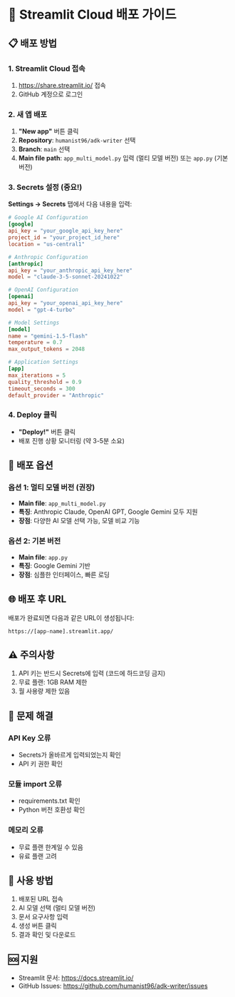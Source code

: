 # 🚀 Streamlit Cloud 배포 가이드

## 📋 배포 방법

### 1. Streamlit Cloud 접속
1. https://share.streamlit.io/ 접속
2. GitHub 계정으로 로그인

### 2. 새 앱 배포
1. **"New app"** 버튼 클릭
2. **Repository**: `humanist96/adk-writer` 선택
3. **Branch**: `main` 선택
4. **Main file path**: `app_multi_model.py` 입력 (멀티 모델 버전) 또는 `app.py` (기본 버전)

### 3. Secrets 설정 (중요!)

**Settings → Secrets** 탭에서 다음 내용을 입력:

```toml
# Google AI Configuration
[google]
api_key = "your_google_api_key_here"
project_id = "your_project_id_here"
location = "us-central1"

# Anthropic Configuration
[anthropic]
api_key = "your_anthropic_api_key_here"
model = "claude-3-5-sonnet-20241022"

# OpenAI Configuration
[openai]
api_key = "your_openai_api_key_here"
model = "gpt-4-turbo"

# Model Settings
[model]
name = "gemini-1.5-flash"
temperature = 0.7
max_output_tokens = 2048

# Application Settings
[app]
max_iterations = 5
quality_threshold = 0.9
timeout_seconds = 300
default_provider = "Anthropic"
```

### 4. Deploy 클릭
- **"Deploy!"** 버튼 클릭
- 배포 진행 상황 모니터링 (약 3-5분 소요)

## 🎯 배포 옵션

### 옵션 1: 멀티 모델 버전 (권장)
- **Main file**: `app_multi_model.py`
- **특징**: Anthropic Claude, OpenAI GPT, Google Gemini 모두 지원
- **장점**: 다양한 AI 모델 선택 가능, 모델 비교 기능

### 옵션 2: 기본 버전
- **Main file**: `app.py`
- **특징**: Google Gemini 기반
- **장점**: 심플한 인터페이스, 빠른 로딩

## 🌐 배포 후 URL
배포가 완료되면 다음과 같은 URL이 생성됩니다:
```
https://[app-name].streamlit.app/
```

## ⚠️ 주의사항
1. API 키는 반드시 Secrets에 입력 (코드에 하드코딩 금지)
2. 무료 플랜: 1GB RAM 제한
3. 월 사용량 제한 있음

## 🔧 문제 해결

### API Key 오류
- Secrets가 올바르게 입력되었는지 확인
- API 키 권한 확인

### 모듈 import 오류
- requirements.txt 확인
- Python 버전 호환성 확인

### 메모리 오류
- 무료 플랜 한계일 수 있음
- 유료 플랜 고려

## 📱 사용 방법
1. 배포된 URL 접속
2. AI 모델 선택 (멀티 모델 버전)
3. 문서 요구사항 입력
4. 생성 버튼 클릭
5. 결과 확인 및 다운로드

## 🆘 지원
- Streamlit 문서: https://docs.streamlit.io/
- GitHub Issues: https://github.com/humanist96/adk-writer/issues